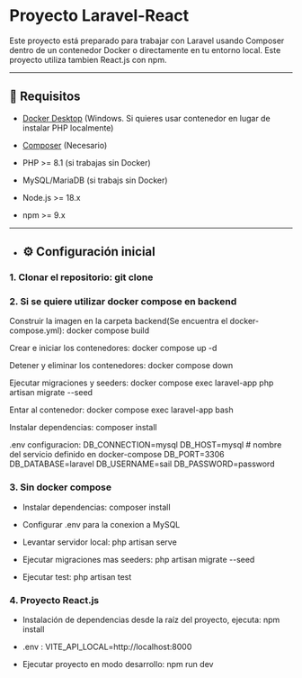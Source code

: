 # Proyecto Laravel-React

Este proyecto está preparado para trabajar con Laravel usando Composer dentro de un contenedor Docker o directamente en tu entorno local.
Este proyecto utiliza tambien React.js con npm.  

---

## 🚀 Requisitos

- [Docker Desktop](https://www.docker.com/products/docker-desktop) (Windows. Si quieres usar contenedor en lugar de instalar PHP localmente)
- [Composer](https://getcomposer.org/) (Necesario)
- PHP >= 8.1 (si trabajas sin Docker)
- MySQL/MariaDB (si trabajs sin Docker)

- Node.js >= 18.x
- npm >= 9.x

---

- ## ⚙️ Configuración inicial

### 1. Clonar el repositorio: git clone 

### 2. Si se quiere utilizar docker compose en backend

Construir la imagen en la carpeta backend(Se encuentra el docker-compose.yml): docker compose build

Crear e iniciar los contenedores: docker compose up -d

Detener y eliminar los contenedores: docker compose down

Ejecutar migraciones y seeders: docker compose exec laravel-app php artisan migrate --seed

Entar al contenedor: docker compose exec laravel-app bash

Instalar dependencias: composer install

.env configuracion: 
        DB_CONNECTION=mysql
        DB_HOST=mysql           # nombre del servicio definido en docker-compose
        DB_PORT=3306
        DB_DATABASE=laravel
        DB_USERNAME=sail
        DB_PASSWORD=password

### 3. Sin docker compose

- Instalar dependencias: composer install

- Configurar .env para la conexion a MySQL
  
- Levantar servidor local: php artisan serve

- Ejecutar migraciones mas seeders: php artisan migrate --seed

- Ejecutar test: php artisan test

### 4. Proyecto React.js

- Instalación de dependencias desde la raíz del proyecto, ejecuta: npm install

- .env : VITE_API_LOCAL=http://localhost:8000

- Ejecutar proyecto en modo desarrollo: npm run dev
